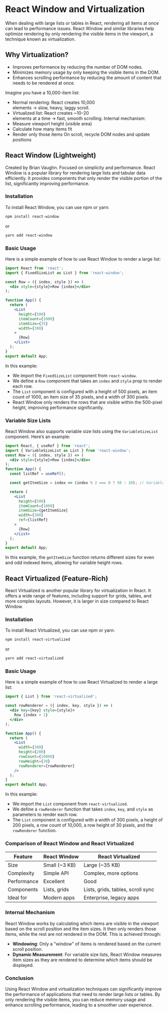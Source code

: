 # React Window and Virtualization
When dealing with large lists or tables in React, rendering all items at once can lead to performance issues. React Window and similar libraries help optimize rendering by only rendering the visible items in the viewport, a technique known as virtualization.
## Why Virtualization?
- Improves performance by reducing the number of DOM nodes.
- Minimizes memory usage by only keeping the visible items in the DOM.
- Enhances scrolling performance by reducing the amount of content that needs to be rendered at once.

Imagine you have a 10,000-item list:
- Normal rendering: React creates 10,000 <div> elements → slow, heavy, laggy scroll.
- Virtualized list: React creates ~10–20 <div> elements at a time → fast, smooth scrolling.
Internal mechanism:
- Measure viewport height (visible area)
- Calculate how many items fit
- Render only those items
On scroll, recycle DOM nodes and update positions

## React Window (Lightweight)

Created by Brian Vaughn. Focused on simplicity and performance.
React Window is a popular library for rendering large lists and tabular data efficiently. It provides components that only render the visible portion of the list, significantly improving performance.

### Installation
To install React Window, you can use npm or yarn:
```bash
npm install react-window
```
or
```bash
yarn add react-window
```
### Basic Usage
Here is a simple example of how to use React Window to render a large list:

```jsx
import React from 'react';
import { FixedSizeList as List } from 'react-window';

const Row = ({ index, style }) => (
  <div style={style}>Row {index}</div>
);

function App() {
  return (
    <List
      height={500}
      itemCount={1000}
      itemSize={35}
      width={300}
    >
      {Row}
    </List>
  );
}
export default App;
```
In this example:
- We import the `FixedSizeList` component from `react-window`.
- We define a `Row` component that takes an `index` and `style` prop to render each row.
- The `List` component is configured with a height of 500 pixels, an item count of 1000, an item size of 35 pixels, and a width of 300 pixels.
- React Window only renders the rows that are visible within the 500-pixel height, improving performance significantly.

### Variable Size Lists
React Window also supports variable size lists using the `VariableSizeList` component. Here’s an example:
```jsx
import React, { useRef } from 'react';
import { VariableSizeList as List } from 'react-window';    
const Row = ({ index, style }) => (
  <div style={style}>Row {index}</div>
);
function App() {
  const listRef = useRef();

  const getItemSize = index => (index % 2 === 0 ? 50 : 30); // Variable sizes

  return (
    <List
      height={500}
      itemCount={1000}
      itemSize={getItemSize}
      width={300}
      ref={listRef}
    >
      {Row}
    </List>
  );
}
export default App;
```
In this example, the `getItemSize` function returns different sizes for even and odd indexed items, allowing for variable height rows.


## React Virtualized (Feature-Rich)
React Virtualized is another popular library for virtualization in React. It offers a wide range of features, including support for grids, tables, and more complex layouts. However, it is larger in size compared to React Window.

### Installation
To install React Virtualized, you can use npm or yarn:
```bash
npm install react-virtualized
```
or
```bash
yarn add react-virtualized
```
### Basic Usage
Here is a simple example of how to use React Virtualized to render a large list:

```jsx
import { List } from 'react-virtualized';

const rowRenderer = ({ index, key, style }) => (
  <div key={key} style={style}>
    Row {index + 1}
  </div>
);

function App() {
  return (
    <List
      width={300}
      height={200}
      rowCount={10000}
      rowHeight={30}
      rowRenderer={rowRenderer}
    />
  );
}
export default App;
```
In this example:
- We import the `List` component from `react-virtualized`.
- We define a `rowRenderer` function that takes `index`, `key`, and `style` as parameters to render each row.
- The `List` component is configured with a width of 300 pixels, a height of 200 pixels, a row count of 10,000, a row height of 30 pixels, and the `rowRenderer` function.

### Comparison of React Window and React Virtualized

| Feature     | React Window  | React Virtualized                 |
| ----------- | ------------- | --------------------------------- |
| Size        | Small (~3 KB) | Large (~35 KB)                    |
| Complexity  | Simple API    | Complex, more options             |
| Performance | Excellent     | Good                              |
| Components  | Lists, grids  | Lists, grids, tables, scroll sync |
| Ideal for   | Modern apps   | Enterprise, legacy apps           |


### Internal Mechanism
React Window works by calculating which items are visible in the viewport based on the scroll position and the item sizes. It then only renders those items, while the rest are not rendered in the DOM. This is achieved through:
- **Windowing**: Only a "window" of items is rendered based on the current scroll position.
- **Dynamic Measurement**: For variable size lists, React Window measures item sizes as they are rendered to determine which items should be displayed.


### Conclusion
Using React Window and virtualization techniques can significantly improve the performance of applications that need to render large lists or tables. By only rendering the visible items, you can reduce memory usage and enhance scrolling performance, leading to a smoother user experience.
